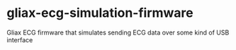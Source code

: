 # gliax-ecg-simulation-firmware
Gliax ECG firmware that simulates sending ECG data over some kind of USB interface

